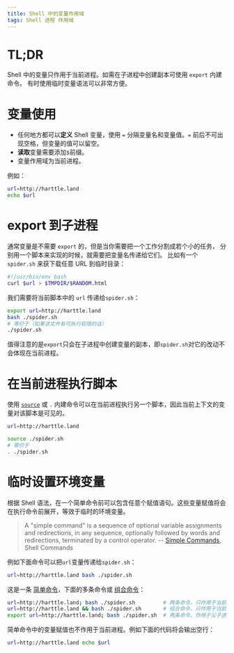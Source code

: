 ```yaml
---
title: Shell 中的变量作用域
tags: Shell 进程 作用域
---
```


# TL;DR

Shell 中的变量只作用于当前进程。如需在子进程中创建副本可使用 `export` 内建命令。
有时使用临时变量语法可以非常方便。

<!--more-->

# 变量使用

* 任何地方都可以**定义** Shell 变量，使用 `=` 分隔变量名和变量值。`=` 前后不可出现空格，但变量的值可以留空。
* **读取**变量需要添加`$`前缀。
* 变量作用域为当前进程。

例如：

```bash
url=http://harttle.land
echo $url
```

# export 到子进程

通常变量是不需要 `export` 的，但是当你需要把一个工作分割成若个小的任务，
分别用一个脚本来实现的时候，就需要把变量名传递给它们。
比如有一个 `spider.sh` 来获下载任意 URL 到临时目录：

```bash
#!/usr/bin/env bash
curl $url > $TMPDIR/$RANDOM.html
```

我们需要将当前脚本中的 `url` 传递给`spider.sh`：

```bash
export url=http://harttle.land
bash ./spider.sh
# 等价于（如果该文件有可执行权限的话）
./spider.sh
```

值得注意的是`export`只会在子进程中创建变量的副本，即`spider.sh`对它的改动不会体现在当前进程。

# 在当前进程执行脚本

使用 [`source`][source] 或 `.` 内建命令可以在当前进程执行另一个脚本，因此当前上下文的变量对该脚本是可见的。

```bash
url=http://harttle.land

source ./spider.sh
# 等价于
. ./spider.sh
```

# 临时设置环境变量

根据 Shell 语法，在一个简单命令前可以包含任意个赋值语句。这些变量赋值将会在执行命令前展开，等效于临时的环境变量。

> A "simple command" is a sequence of optional variable assignments and redirections, in any sequence, optionally followed by words and redirections, terminated by a control operator. -- [Simple Commands][sc], Shell Commands

例如下面命令可以把`url`变量传递给`spider.sh`：

```bash
url=http://harttle.land bash ./spider.sh
```

这是一条 [简单命令][sc]，下面的多条命令或 [组合命令][cc]：

```bash
url=http://harttle.land; bash ./spider.sh         # 两条命令，只作用于当前进程
url=http://harttle.land && bash ./spider.sh       # 组合命令，只作用于当前进程
export url=http://harttle.land; bash ./spider.sh  # 两条命令，作用于父子进程
```

简单命令中的变量赋值也不作用于当前进程。例如下面的代码将会输出空行：

```bash
url=http://harttle.land echo $url
```

[sc]: http://pubs.opengroup.org/onlinepubs/009695399/utilities/xcu_chap02.html#tag_02_09_01
[cc]: http://pubs.opengroup.org/onlinepubs/009695399/utilities/xcu_chap02.html#tag_02_09_04
[source]: /2015/05/17/linux-cmd.html
